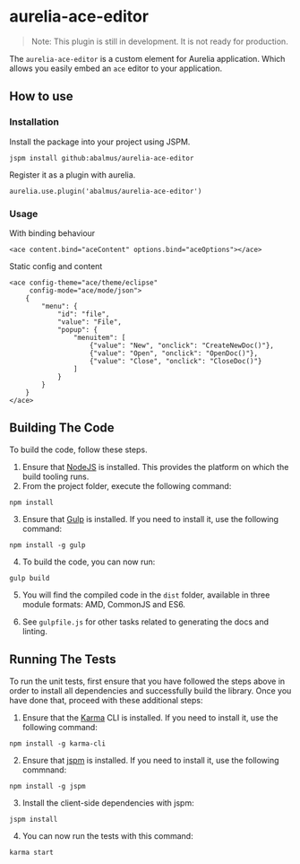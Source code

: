 # aurelia-ace-editor

> Note: This plugin is still in development. It is not ready for production.

The `aurelia-ace-editor` is a custom element for Aurelia application. Which allows you easily embed an `ace` editor to your application.

## How to use

### Installation

Install the package into your project using JSPM.

```
jspm install github:abalmus/aurelia-ace-editor
```

Register it as a plugin with aurelia.

```
aurelia.use.plugin('abalmus/aurelia-ace-editor')
```

### Usage
With binding behaviour
```
<ace content.bind="aceContent" options.bind="aceOptions"></ace>
```

Static config and content
```
<ace config-theme="ace/theme/eclipse"
     config-mode="ace/mode/json">
    {
        "menu": {
            "id": "file",
            "value": "File",
            "popup": {
                "menuitem": [
                    {"value": "New", "onclick": "CreateNewDoc()"},
                    {"value": "Open", "onclick": "OpenDoc()"},
                    {"value": "Close", "onclick": "CloseDoc()"}
                ]
            }
        }
    }
</ace>
```

## Building The Code

To build the code, follow these steps.

1. Ensure that [NodeJS](http://nodejs.org/) is installed. This provides the platform on which the build tooling runs.
2. From the project folder, execute the following command:

  ```shell
  npm install
  ```
3. Ensure that [Gulp](http://gulpjs.com/) is installed. If you need to install it, use the following command:

  ```shell
  npm install -g gulp
  ```
4. To build the code, you can now run:

  ```shell
  gulp build
  ```
5. You will find the compiled code in the `dist` folder, available in three module formats: AMD, CommonJS and ES6.

6. See `gulpfile.js` for other tasks related to generating the docs and linting.

## Running The Tests

To run the unit tests, first ensure that you have followed the steps above in order to install all dependencies and successfully build the library. Once you have done that, proceed with these additional steps:

1. Ensure that the [Karma](http://karma-runner.github.io/) CLI is installed. If you need to install it, use the following command:

  ```shell
  npm install -g karma-cli
  ```
2. Ensure that [jspm](http://jspm.io/) is installed. If you need to install it, use the following commnand:

  ```shell
  npm install -g jspm
  ```
3. Install the client-side dependencies with jspm:

  ```shell
  jspm install
  ```

4. You can now run the tests with this command:

  ```shell
  karma start
  ```

